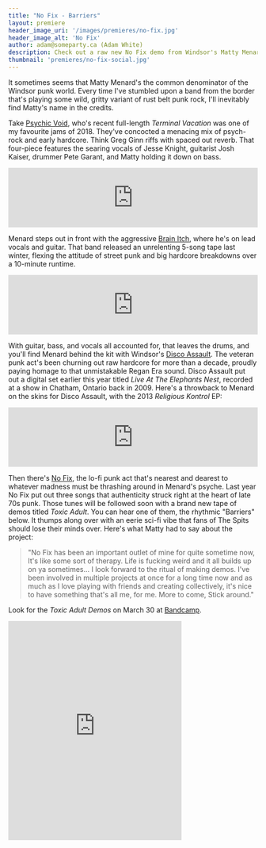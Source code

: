 ```yaml
---
title: "No Fix - Barriers"
layout: premiere
header_image_uri: '/images/premieres/no-fix.jpg'
header_image_alt: 'No Fix'
author: adam@someparty.ca (Adam White)
description: Check out a raw new No Fix demo from Windsor's Matty Menard (Psychic Void, Brain Itch, Disco Assault)
thumbnail: 'premieres/no-fix-social.jpg'
---
```


It sometimes seems that Matty Menard's the common denominator of the Windsor punk world. Every time I've stumbled upon a band from the border that's playing some wild, gritty variant of rust belt punk rock, I'll inevitably find Matty's name in the credits.

Take [Psychic Void](https://psychicvoid.bandcamp.com), who's recent full-length *Terminal Vacation* was one of my favourite jams of 2018. They've concocted a menacing mix of psych-rock and early hardcore. Think Greg Ginn riffs with spaced out reverb. That four-piece features the searing vocals of Jesse Knight, guitarist Josh Kaiser, drummer Pete Garant, and Matty holding it down on bass.

<iframe style="border: 0; width: 100%; height: 120px;" src="https://bandcamp.com/EmbeddedPlayer/album=554435896/size=large/bgcol=ffffff/linkcol=0687f5/tracklist=false/artwork=small/transparent=true/" seamless><a href="http://psychicvoid.bandcamp.com/album/terminal-vacation">Terminal Vacation by Psychic Void</a></iframe>

Menard steps out in front with the aggressive [Brain Itch](https://brainitch.bandcamp.com), where he's on lead vocals and guitar. That band released an unrelenting 5-song tape last winter, flexing the attitude of street punk and big hardcore breakdowns over a 10-minute runtime.

<iframe style="border: 0; width: 100%; height: 120px;" src="https://bandcamp.com/EmbeddedPlayer/album=4155404735/size=large/bgcol=ffffff/linkcol=0687f5/tracklist=false/artwork=small/transparent=true/" seamless><a href="http://brainitch.bandcamp.com/album/leave-the-fold">LEAVE THE FOLD by BRAIN ITCH</a></iframe>

With guitar, bass, and vocals all accounted for, that leaves the drums, and you'll find Menard behind the kit with Windsor's [Disco Assault](http://discoassault.bandcamp.com). The veteran punk act's been churning out raw hardcore for more than a decade, proudly paying homage to that unmistakable Regan Era sound. Disco Assault put out a digital set earlier this year titled *Live At The Elephants Nest*, recorded at a show in Chatham, Ontario back in 2009. Here's a throwback to Menard on the skins for Disco Assault, with the 2013 *Religious Kontrol* EP:

<iframe style="border: 0; width: 100%; height: 120px;" src="https://bandcamp.com/EmbeddedPlayer/album=355982319/size=large/bgcol=ffffff/linkcol=0687f5/tracklist=false/artwork=small/transparent=true/" seamless><a href="http://discoassault.bandcamp.com/album/religious-kontrol">Religious Kontrol by Disco Assault</a></iframe>

Then there's [No Fix](https://nofixforyou.bandcamp.com), the lo-fi punk act that's nearest and dearest to whatever madness must be thrashing around in Menard's psyche. Last year No Fix put out three songs that authenticity struck right at the heart of late 70s punk. Those tunes will be followed soon with a brand new tape of demos titled *Toxic Adult*. You can hear one of them, the rhythmic "Barriers" below. It thumps along over with an eerie sci-fi vibe that fans of The Spits should lose their minds over. Here's what Matty had to say about the project:

> "No Fix has been an important outlet of mine for quite sometime now, It's like some sort of therapy. Life is fucking weird and it all builds up on ya sometimes... I look forward to the ritual of making demos. I've been involved in multiple projects at once for a long time now and as much as I love playing with friends and creating collectively, it's nice to have something that's all me, for me.  More to come, Stick around."

Look for the *Toxic Adult Demos* on March 30 at [Bandcamp](https://nofixforyou.bandcamp.com).

<iframe style="border: 0; width: 350px; height: 442px;" src="https://bandcamp.com/EmbeddedPlayer/track=626920209/size=large/bgcol=ffffff/linkcol=0687f5/tracklist=false/transparent=true/" seamless><a href="http://nofixforyou.bandcamp.com/track/barriers-2">Barriers by NO FIX</a></iframe>
